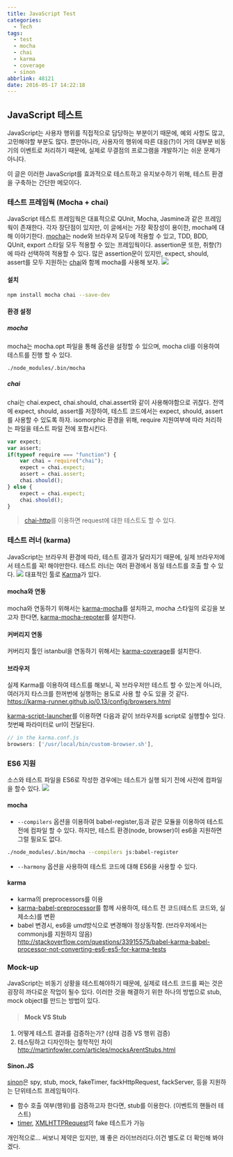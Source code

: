```yaml
---
title: JavaScript Test
categories:
  - Tech
tags:
  - test
  - mocha
  - chai
  - karma
  - coverage
  - sinon
abbrlink: 48121
date: 2016-05-17 14:22:18
---
```

## JavaScript 테스트
JavaScript는 사용자 행위를 직접적으로 담당하는 부분이기 때문에, 예외 사항도 많고, 고민해야할 부분도 많다. 뿐만아니라, 사용자의 행위에 따른 대응(?)이 거의 대부분 비동기의 이벤트로 처리하기 때문에, 실제로 무결점의 프로그램을 개발하기는 쉬운 문제가 아니다.

이 글은 이러한 JavaScript를 효과적으로 테스트하고 유지보수하기 위해, 테스트 환경을 구축하는 간단한 메모이다.

### 테스트 프레임웍 (Mocha + chai)
JavaScript 테스트 프레임웍은 대표적으로 QUnit, Mocha, Jasmine과 같은 프레임웍이 존재한다. 각자 장단점이 있지만, 이 글에서는 가장 확장성이 용이한, mocha에 대해 이야기한다.
[mocha](http://mochajs.org/)는 node와 브라우저 모두에 적용할 수 있고, TDD, BDD, QUnit, export 스타일 모두 적용할 수 있는 프레임웍이다. assertion문 또한, 취향(?)에 따라 선택하여 적용할 수 있다.
많은 assertion문이 있지만, expect, should, assert를 모두 지원하는 [chai](http://chaijs.com/)와 함께 mocha를 사용해 보자.
![](mocha-chaijs.png)

#### 설치
```bash
npm install mocha chai --save-dev
```
#### 환경 설정
##### mocha
mocha는 mocha.opt 파일을 통해 옵션을 설정할 수 있으며, mocha cli를 이용하여 테스트를 진행 할 수 있다.
```bash
./node_modules/.bin/mocha
```

##### chai
chai는 chai.expect, chai.should, chai.assert와 같이 사용해야함으로 귀찮다. 전역에 expect, should, assert를 저장하여, 테스트 코드에서는 expect, should, assert를 사용할 수 있도록 하자.
isomorphic 환경을 위해, require 지원여부에 따라 처리하는 파일을 테스트 파일 전에 포함시킨다.
```js
var expect;
var assert;
if(typeof require === "function") {
	var chai = require("chai");
	expect = chai.expect;
	assert = chai.assert;
	chai.should();
} else {
	expect = chai.expect;
	chai.should();
}
```

> [chai-http](https://github.com/chaijs/chai-http)를 이용하면 request에 대한 테스트도 할 수 있다.


### 테스트 러너 (karma)
JavaScript는 브라우저 환경에 따라, 테스트 결과가 달라지기 때문에, 실제 브라우저에서 테스트를 꼭! 해야만한다. 테스트 러너는 여러 환경에서 동일 테스트를 호출 할 수 있다.
![](karma.png)
대표적인 툴로 [Karma](https://karma-runner.github.io/)가 있다.

#### mocha와 연동
mocha와 연동하기 위해서는 [karma-mocha](https://github.com/karma-runner/karma-mocha)를 설치하고, mocha 스타일의 로깅을 보고자 한다면, [karma-mocha-repoter](https://github.com/litixsoft/karma-mocha-reporter)를 설치한다.

#### 커버리지 연동
커버리지 툴인 istanbul을 연동하기 위해서는 [karma-coverage](https://github.com/karma-runner/karma-coverage)를 설치한다.

#### 브라우저
실제 Karma를 이용하여 테스트를 해보니, 꼭 브라우저만 테스트 할 수 있는게 아니라, 여러가지 타스크를 한꺼번에 실행하는 용도로 사용 할 수도 있을 것 같다.
https://karma-runner.github.io/0.13/config/browsers.html

[karma-script-launcher](https://github.com/karma-runner/karma-script-launcher)를 이용하면 다음과 같이 브라우저를 script로 실행할수 있다. 첫번째 파라미터로 url이 전달된다.
```js
// in the karma.conf.js
browsers: ['/usr/local/bin/custom-browser.sh'],
```

### ES6 지원
소스와 테스트 파일을 ES6로 작성한 경우에는 테스트가 실행 되기 전에 사전에 컴파일을 할수 있다.
![](es6-logo.png)
#### mocha
- `--compilers` 옵션을 이용하여 babel-register,등과 같은 모듈을 이용하여 테스트전에 컴파일 할 수 있다. 하지만, 테스트 환경(node, browser)이 es6을 지원하면 그럴 필요도 없다.
```bash
./node_modules/.bin/mocha --compilers js:babel-register
```
- `--harmony` 옵션을 사용하여 테스트 코드에 대해 ES6을 사용할 수 있다.


#### karma
 - karma의 preprocessors를 이용
 - [karma-babel-preprocessor](https://github.com/babel/karma-babel-preprocessor)를 함께 사용하여, 테스트 전 코드(테스트 코드와, 실제소소)를 변환
 - babel 변경시, es6을 umd방식으로 변경해야 정상동작함. (브라우저에서는 commonjs를 지원하지 않음)
   http://stackoverflow.com/questions/33915575/babel-karma-babel-processor-not-converting-es6-es5-for-karma-tests


### Mock-up
JavaScript는 비동기 상황을 테스트해야하기 때문에, 실제로 테스트 코드를 짜는 것은 굉장히 까다로운 작업이 될수 있다. 이러한 것을 해결하기 위한 하나의 방법으로 stub, mock object를 만드는 방법이 있다.

> #### Mock VS Stub
1. 어떻게 테스트 결과를 검증하는가? (상태 검증 VS 행위 검증)
2. 테스팅하고 디자인하는 철학적인 차이
http://martinfowler.com/articles/mocksArentStubs.html

#### Sinon.JS
[sinon](http://sinonjs.org/)은 spy, stub, mock, fakeTimer, fackHttpRequest, fackServer, 등을 지원하는 단위테스트 프레임웍이다.
- 함수 호출 여부(행위)를 검증하고자 한다면, stub를 이용한다. (이벤트의 핸들러 테스트)
- [timer](http://sinonjs.org/docs/#clock), [XMLHTTPRequest](http://sinonjs.org/docs/#server)의 fake 테스트가 가능

개인적으로... 써보니 제약은 있지만, 꽤 좋은 라이브러리다.이건 별도로 더 확인해 봐야 겠다.
